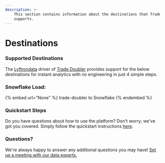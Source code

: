 ```yaml
---
description: >-
    This section contains information about the destinations that Trade Doubler
    supports.
---
```


# Destinations

### Supported Destinations

The [Lyftrondata](https://www.lyftrondata.com/) driver of [Trade Doubler](None) provides support for the below destinations for instant analytics with no engineering in just 4 simple steps.

### Snowflake Load:

{% embed url="None" %}
trade-doubler to Snowflake
{% endembed %}

### Quickstart Steps

Do you have questions about how to use the platform? Don't worry; we've got you covered. Simply follow the quickstart instructions [here](README.md).

### Questions? <a href="#questions" id="questions"></a>

We're always happy to answer any additional questions you may have! [Set up a meeting with our data experts.](https://www.lyftrondata.com/book-a-meeting/)
